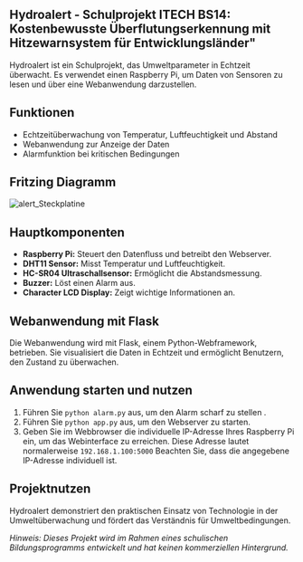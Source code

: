 ## Hydroalert - Schulprojekt ITECH BS14: Kostenbewusste Überflutungserkennung mit Hitzewarnsystem für Entwicklungsländer"

Hydroalert ist ein Schulprojekt, das Umweltparameter in Echtzeit überwacht. Es verwendet einen Raspberry Pi, um Daten von Sensoren zu lesen und über eine Webanwendung darzustellen.

## Funktionen

- Echtzeitüberwachung von Temperatur, Luftfeuchtigkeit und Abstand
- Webanwendung zur Anzeige der Daten
- Alarmfunktion bei kritischen Bedingungen


## Fritzing Diagramm
![alert_Steckplatine](https://github.com/LionC0dingZion/Hydroalert/assets/142108023/76ee24a7-649d-46c5-b2c4-da05c60d8e99)


## Hauptkomponenten

- **Raspberry Pi:** Steuert den Datenfluss und betreibt den Webserver.
- **DHT11 Sensor:** Misst Temperatur und Luftfeuchtigkeit.
- **HC-SR04 Ultraschallsensor:** Ermöglicht die Abstandsmessung.
- **Buzzer:** Löst einen Alarm aus.
- **Character LCD Display:** Zeigt wichtige Informationen an.

## Webanwendung mit Flask

Die Webanwendung wird mit Flask, einem Python-Webframework, betrieben. Sie visualisiert die Daten in Echtzeit und ermöglicht Benutzern, den Zustand zu überwachen.

## Anwendung starten und nutzen

1. Führen Sie `python alarm.py` aus, um den Alarm scharf zu stellen .
2. Führen Sie `python app.py` aus, um den Webserver zu starten.
3. Geben Sie im Webbrowser die individuelle IP-Adresse Ihres Raspberry Pi ein, um das Webinterface zu erreichen. Diese Adresse lautet normalerweise `192.168.1.100:5000`
   Beachten Sie, dass die angegebene IP-Adresse individuell ist. 

## Projektnutzen

Hydroalert demonstriert den praktischen Einsatz von Technologie in der Umweltüberwachung und fördert das Verständnis für Umweltbedingungen.

*Hinweis: Dieses Projekt wird im Rahmen eines schulischen Bildungsprogramms entwickelt und hat keinen kommerziellen Hintergrund.*
